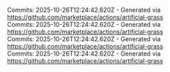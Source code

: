Commits: 2025-10-26T12:24:42.620Z - Generated via https://github.com/marketplace/actions/artificial-grass
<br>
Commits: 2025-10-26T12:24:42.620Z - Generated via https://github.com/marketplace/actions/artificial-grass
<br>
Commits: 2025-10-26T12:24:42.620Z - Generated via https://github.com/marketplace/actions/artificial-grass
<br>
Commits: 2025-10-26T12:24:42.620Z - Generated via https://github.com/marketplace/actions/artificial-grass
<br>

